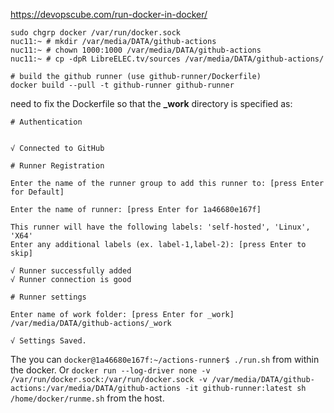 https://devopscube.com/run-docker-in-docker/

```
sudo chgrp docker /var/run/docker.sock
nuc11:~ # mkdir /var/media/DATA/github-actions
nuc11:~ # chown 1000:1000 /var/media/DATA/github-actions
nuc11:~ # cp -dpR LibreELEC.tv/sources /var/media/DATA/github-actions/

# build the github runner (use github-runner/Dockerfile)
docker build --pull -t github-runner github-runner

```

need to fix the Dockerfile so that the **_work** directory is specified as:
```
# Authentication


√ Connected to GitHub

# Runner Registration

Enter the name of the runner group to add this runner to: [press Enter for Default]

Enter the name of runner: [press Enter for 1a46680e167f]

This runner will have the following labels: 'self-hosted', 'Linux', 'X64'
Enter any additional labels (ex. label-1,label-2): [press Enter to skip]

√ Runner successfully added
√ Runner connection is good

# Runner settings

Enter name of work folder: [press Enter for _work] /var/media/DATA/github-actions/_work

√ Settings Saved.
```
The you can `docker@1a46680e167f:~/actions-runner$ ./run.sh` from within the docker. 
Or `docker run --log-driver none -v /var/run/docker.sock:/var/run/docker.sock -v /var/media/DATA/github-actions:/var/media/DATA/github-actions -it github-runner:latest sh /home/docker/runme.sh` from the host.

